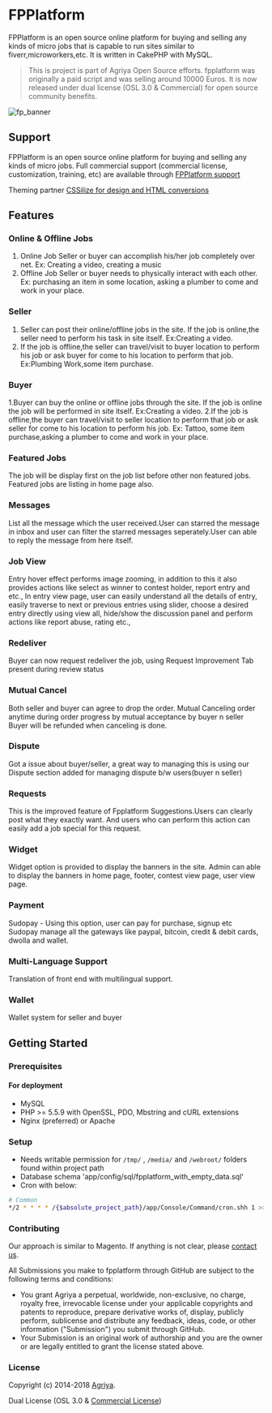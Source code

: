 # FPPlatform

FPPlatform is an open source online platform for buying and selling any kinds of micro jobs that is capable to run sites similar to fiverr,microworkers,etc. It is written in CakePHP with MySQL.

> This is project is part of Agriya Open Source efforts. fpplatform was originally a paid script and was selling around 10000 Euros. It is now released under dual license (OSL 3.0 & Commercial) for open source community benefits.

![fp_banner](https://user-images.githubusercontent.com/4700341/48257963-0b159500-e43a-11e8-8397-614d54013fac.png)

## Support

FPPlatform is an open source online platform for buying and selling any kinds of micro jobs. Full commercial support (commercial license, customization, training, etc) are available through [FPPlatform support](https://www.agriya.com/products/fiverr-clone)

Theming partner [CSSilize for design and HTML conversions](http://cssilize.com/)

## Features

### Online & Offline Jobs

1. Online Job
Seller or buyer can accomplish his/her job completely over net.
Ex: Creating a video, creating a music
2. Offline Job
Seller or buyer needs to physically interact with each other.
Ex: purchasing an item in some location, asking a plumber to come and work in your place.

### Seller

1. Seller can post their online/offline jobs in the site. If the job is online,the seller need to perform his task in site itself.
Ex:Creating a video.
2. If the job is offline,the seller can travel/visit to buyer location to perform his job or ask buyer for come to his location to perform that job.
Ex:Plumbing Work,some item purchase.

### Buyer

1.Buyer can buy the online or offline jobs through the site. If the job is online the job will be performed in site itself.
Ex:Creating a video.
2.If the job is offline,the buyer can travel/visit to seller location to perform that job or ask seller for come to his location to perform his job.
Ex: Tattoo, some item purchase,asking a plumber to come and work in your place.

### Featured Jobs

The job will be display first on the job list before other non featured jobs. Featured jobs are listing in home page also.

### Messages

List all the message which the user received.User can starred the message in inbox and user can filter the starred messages seperately.User can able to reply the message from here itself.

### Job View

Entry hover effect performs image zooming, in addition to this it also provides actions like select as winner to contest holder, report entry and etc., In entry view page, user can easily understand all the details of entry, easily traverse to next or previous entries using slider, choose a desired entry directly using view all, hide/show the discussion panel and perform actions like report abuse, rating etc.,

### Redeliver

Buyer can now request redeliver the job, using Request Improvement Tab present during review status

### Mutual Cancel

Both seller and buyer can agree to drop the order.
Mutual Canceling order anytime during order progress by mutual acceptance by buyer n seller
Buyer will be refunded when canceling is done.

### Dispute

Got a issue about buyer/seller, a great way to managing this is using our Dispute section added for managing dispute b/w users(buyer n seller)

### Requests

This is the improved feature of Fpplatform Suggestions.Users can clearly post what they exactly want. And users who can perform this action can easily add a job special for this request.

### Widget

Widget option is provided to display the banners in the site. Admin can able to display the banners in home page, footer, contest view page, user view page.

### Payment

Sudopay - Using this option, user can pay for purchase, signup etc
Sudopay manage all the gateways like paypal, bitcoin, credit & debit cards, dwolla and wallet.

###  Multi-Language Support

Translation of front end with multilingual support.

### Wallet

Wallet system for seller and buyer

## Getting Started

### Prerequisites

#### For deployment

* MySQL
* PHP >= 5.5.9 with OpenSSL, PDO, Mbstring and cURL extensions
* Nginx (preferred) or Apache

### Setup

* Needs writable permission for `/tmp/` , `/media/` and `/webroot/` folders found within project path
* Database schema 'app/config/sql/fpplatform_with_empty_data.sql'
* Cron with below:
```bash
# Common
*/2 * * * * /{$absolute_project_path}/app/Console/Command/cron.shh 1 >> /{$absolute_project_path}/app/tmp/error.log 2 >> /{$absolute_project_path}/app/tmp/error.log
```

### Contributing

Our approach is similar to Magento. If anything is not clear, please [contact us](https://www.agriya.com/contact).

All Submissions you make to fpplatform through GitHub are subject to the following terms and conditions:

* You grant Agriya a perpetual, worldwide, non-exclusive, no charge, royalty free, irrevocable license under your applicable copyrights and patents to reproduce, prepare derivative works of, display, publicly perform, sublicense and distribute any feedback, ideas, code, or other information ("Submission") you submit through GitHub.
* Your Submission is an original work of authorship and you are the owner or are legally entitled to grant the license stated above.


### License

Copyright (c) 2014-2018 [Agriya](https://www.agriya.com/).

Dual License (OSL 3.0 & [Commercial License](https://www.agriya.com/contact))
